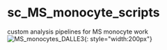 # sc_MS_monocyte_scripts
custom analysis pipelines for MS monocyte work
![MS_monocytes_DALLE3](https://github.com/user-attachments/assets/87c5923f-f885-4971-b963-d0031d7dc5fc){: style="width:200px"}
